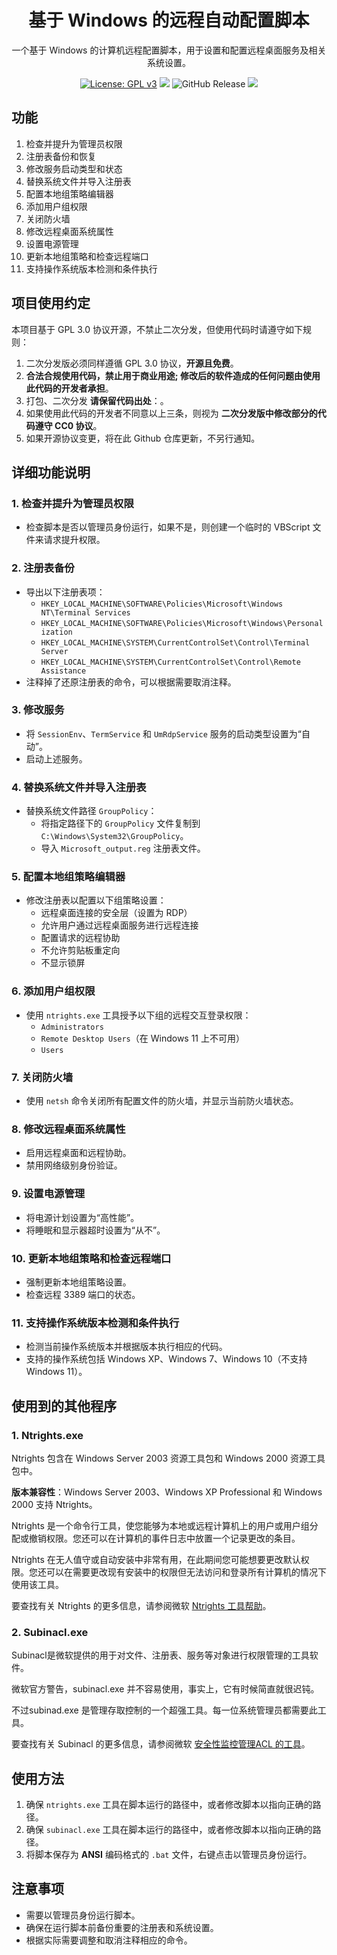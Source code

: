 <div align="center">
  <h1 align="center">基于 Windows 的远程自动配置脚本</h1>
  
  一个基于 Windows 的计算机远程配置脚本，用于设置和配置远程桌面服务及相关系统设置。

  <a href="https://www.gnu.org/licenses/gpl-3.0.html#license-text"><img src="https://img.shields.io/github/license/MoffeyHerbert/Windows-Remote-Auto-Config?color=%231890FF" alt="License: GPL v3"></a>
  <a href="https://app.codacy.com/gh/MoffeyHerbert/Windows-Remote-Auto-Config/dashboard?utm_source=gh&utm_medium=referral&utm_content=&utm_campaign=Badge_grade"><img src="https://app.codacy.com/project/badge/Grade/4def4177c669417f9dd0b3ebd0ce170f"/></a>
  <img alt="GitHub Release" src="https://img.shields.io/github/v/release/MoffeyHerbert/Windows-Remote-Auto-Config">
  <img src="https://img.shields.io/github/stars/MoffeyHerbert/Windows-Remote-Auto-Config?style=social">
</div>


## 功能
1. 检查并提升为管理员权限
2. 注册表备份和恢复
3. 修改服务启动类型和状态
4. 替换系统文件并导入注册表
5. 配置本地组策略编辑器
6. 添加用户组权限
7. 关闭防火墙
8. 修改远程桌面系统属性
9. 设置电源管理
10. 更新本地组策略和检查远程端口
11. 支持操作系统版本检测和条件执行

## 项目使用约定
本项目基于 GPL 3.0 协议开源，不禁止二次分发，但使用代码时请遵守如下规则：

1. 二次分发版必须同样遵循 GPL 3.0 协议，**开源且免费**。
2. **合法合规使用代码，禁止用于商业用途; 修改后的软件造成的任何问题由使用此代码的开发者承担**。
3. 打包、二次分发 **请保留代码出处**：。
4. 如果使用此代码的开发者不同意以上三条，则视为 **二次分发版中修改部分的代码遵守 CC0 协议**。
5. 如果开源协议变更，将在此 Github 仓库更新，不另行通知。

## 详细功能说明

### 1. 检查并提升为管理员权限
- 检查脚本是否以管理员身份运行，如果不是，则创建一个临时的 VBScript 文件来请求提升权限。

### 2. 注册表备份
- 导出以下注册表项：
  - `HKEY_LOCAL_MACHINE\SOFTWARE\Policies\Microsoft\Windows NT\Terminal Services`
  - `HKEY_LOCAL_MACHINE\SOFTWARE\Policies\Microsoft\Windows\Personalization`
  - `HKEY_LOCAL_MACHINE\SYSTEM\CurrentControlSet\Control\Terminal Server`
  - `HKEY_LOCAL_MACHINE\SYSTEM\CurrentControlSet\Control\Remote Assistance`
- 注释掉了还原注册表的命令，可以根据需要取消注释。

### 3. 修改服务
- 将 `SessionEnv`、`TermService` 和 `UmRdpService` 服务的启动类型设置为“自动”。
- 启动上述服务。

### 4. 替换系统文件并导入注册表
- 替换系统文件路径 `GroupPolicy`：
  - 将指定路径下的 `GroupPolicy` 文件复制到 `C:\Windows\System32\GroupPolicy`。
  - 导入 `Microsoft_output.reg` 注册表文件。

### 5. 配置本地组策略编辑器
- 修改注册表以配置以下组策略设置：
  - 远程桌面连接的安全层（设置为 RDP）
  - 允许用户通过远程桌面服务进行远程连接
  - 配置请求的远程协助
  - 不允许剪贴板重定向
  - 不显示锁屏

### 6. 添加用户组权限
- 使用 `ntrights.exe` 工具授予以下组的远程交互登录权限：
  - `Administrators`
  - `Remote Desktop Users`（在 Windows 11 上不可用）
  - `Users`

### 7. 关闭防火墙
- 使用 `netsh` 命令关闭所有配置文件的防火墙，并显示当前防火墙状态。

### 8. 修改远程桌面系统属性
- 启用远程桌面和远程协助。
- 禁用网络级别身份验证。

### 9. 设置电源管理
- 将电源计划设置为“高性能”。
- 将睡眠和显示器超时设置为“从不”。

### 10. 更新本地组策略和检查远程端口
- 强制更新本地组策略设置。
- 检查远程 3389 端口的状态。

### 11. 支持操作系统版本检测和条件执行
- 检测当前操作系统版本并根据版本执行相应的代码。
- 支持的操作系统包括 Windows XP、Windows 7、Windows 10（不支持 Windows 11）。


## 使用到的其他程序
### 1. Ntrights.exe
Ntrights 包含在 Windows Server 2003 资源工具包和 Windows 2000 资源工具包中。

**版本兼容性**：Windows Server 2003、Windows XP Professional 和 Windows 2000 支持 Ntrights。

Ntrights 是一个命令行工具，使您能够为本地或远程计算机上的用户或用户组分配或撤销权限。您还可以在计算机的事件日志中放置一个记录更改的条目。

Ntrights 在无人值守或自动安装中非常有用，在此期间您可能想要更改默认权限。您还可以在需要更改现有安装中的权限但无法访问和登录所有计算机的情况下使用该工具。

要查找有关 Ntrights 的更多信息，请参阅微软
[Ntrights 工具帮助](https://learn.microsoft.com/en-us/previous-versions/windows/it-pro/windows-server-2003/cc779140(v=ws.10)?redirectedfrom=MSDN)。

### 2.  Subinacl.exe
Subinacl是微软提供的用于对文件、注册表、服务等对象进行权限管理的工具软件。

微软官方警告，subinacl.exe 并不容易使用，事实上，它有时候简直就很迟钝。

不过subinad.exe 是管理存取控制的一个超强工具。每一位系统管理员都需要此工具。

要查找有关 Subinacl 的更多信息，请参阅微软
[安全性监控管理ACL 的工具](https://learn.microsoft.com/zh-tw/previous-versions/technet-magazine/cc138006(v=msdn.10))。


## 使用方法
1. 确保 `ntrights.exe` 工具在脚本运行的路径中，或者修改脚本以指向正确的路径。
2. 确保 `subinacl.exe` 工具在脚本运行的路径中，或者修改脚本以指向正确的路径。
3. 将脚本保存为 **ANSI** 编码格式的 `.bat` 文件，右键点击以管理员身份运行。

## 注意事项
- 需要以管理员身份运行脚本。
- 确保在运行脚本前备份重要的注册表和系统设置。
- 根据实际需要调整和取消注释相应的命令。